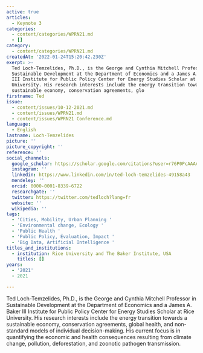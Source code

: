```yaml
---
active: true
articles:
  - Keynote 3
categories:
  - content/categories/WPRN21.md
  - []
category:
  - content/categories/WPRN21.md
createdAt: '2022-01-24T15:20:42.230Z'
exerpt: >-
  Ted Loch-Temzelides, Ph.D., is the George and Cynthia Mitchell Professor in
  Sustainable Development at the Department of Economics and a James A. Baker
  III Institute for Public Policy Center for Energy Studies Scholar at Rice
  University. His research interests include the energy transition towards a
  sustainable economy, conservation agreements, glo
firstname: Ted
issue:
  - content/issues/10-12-2021.md
  - content/issues/WPRN21.md
  - content/issues/WPRN21 Conference.md
language:
  - English
lastname: Loch-Temzelides
picture: ''
picture_copyright: ''
reference: ''
social_channels:
  google_scholar: https://scholar.google.com/citations?user=r76P0PcAAAAJ&hl=en
  instagram: ''
  linkedin: https://www.linkedin.com/in/ted-loch-temzelides-49158a43
  mendeley: ''
  orcid: 0000-0001-8339-6722
  researchgate: ''
  twitter: https://twitter.com/tedloch?lang=fr
  website: ''
  wikipedia: ''
tags:
  - 'Cities, Mobility, Urban Planning '
  - 'Environmental change, Ecology '
  - 'Public Health '
  - 'Public Policy, Evaluation, Impact '
  - 'Big Data, Artificial Intelligence '
titles_and_institutions:
  - institution: Rice University and The Baker Institute, USA
    titles: []
years:
  - '2021'
  - 2021

---
```

Ted Loch-Temzelides, Ph.D., is the George and Cynthia Mitchell Professor in Sustainable Development at the Department of Economics and a James A. Baker III Institute for Public Policy Center for Energy Studies Scholar at Rice University. His research interests include the energy transition towards a sustainable economy, conservation agreements, global health, and non-standard models of individual decision-making. His current focus is in quantifying the economic and health consequences resulting from climate change, pollution, deforestation, and zoonotic pathogen transmission.